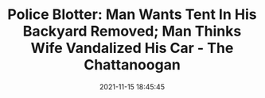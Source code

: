---
"title": "Police Blotter: Man Wants Tent In His Backyard Removed; Man Thinks Wife Vandalized His Car - The Chattanoogan"
"date": "2021-11-15 18:45:45"
"feed_name": "GOOGLENEWSCONSTRUCTION"
"feed_website": "https://news.google.com/search?q=construction%2Bincident&hl=en-US&gl=US&ceid=US:en"
"feed_rss": "https://news.google.com/rss/search?q=construction%2Bincident&hl=en-US&gl=US&ceid=US:en"
"link": "https://www.chattanoogan.com/2021/11/15/438156/Police-Blotter-Man-Wants-Tent-In-His.aspx"
"source": "{'href': 'https://www.chattanoogan.com', 'title': 'The Chattanoogan'}"
"file": "_posts/2021-1-1-3e3a79f39bc00a7fbd5a7e8bcf170db4be2f2546.md"
"accident": "0"
"drilling": "0"
"dead": "0"
"injured": "0"
"arrested": "0"
"place": "unknown place"
"where": "unknown site"
"causes": "unknown"
"place_uri": "unknown place"
---